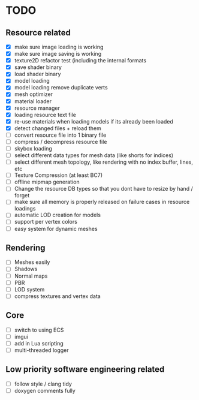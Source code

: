 # TODO

## Resource related
- [x] make sure image loading is working
- [x] make sure image saving is working
- [x] texture2D refactor test (including the internal formats
- [x] save shader binary
- [x] load shader binary
- [x] model loading
- [x] model loading remove duplicate verts
- [x] mesh optimizer
- [x] material loader
- [x] resource manager
- [x] loading resource text file
- [x] re-use materials when loading models if its already been loaded
- [x] detect changed files + reload them
- [ ] convert resource file into 1 binary file
- [ ] compress / decompress resource file
- [ ] skybox loading
- [ ] select different data types for mesh data (like shorts for indices)
- [ ] select different mesh topology, like rendering with no index buffer, lines, etc
- [ ] Texture Compression (at least BC7)
- [ ] offline mipmap generation
- [ ] Change the resource DB types so that you dont have to resize by hand / forget
- [ ] make sure all memory is properly released on failure cases in resource loadings
- [ ] automatic LOD creation for models
- [ ] support per vertex colors
- [ ] easy system for dynamic meshes

## Rendering
- [ ] Meshes easily
- [ ] Shadows
- [ ] Normal maps
- [ ] PBR
- [ ] LOD system
- [ ] compress textures and vertex data

## Core
- [ ] switch to using ECS
- [ ] imgui
- [ ] add in Lua scripting
- [ ] multi-threaded logger

## Low priority software engineering related
- [ ] follow style / clang tidy
- [ ] doxygen comments fully
